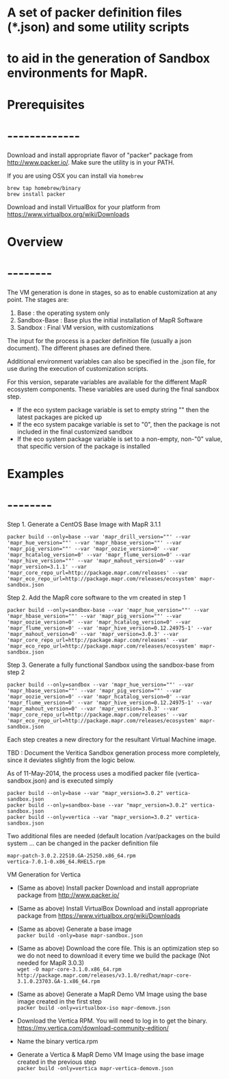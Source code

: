 # A set of packer definition files (*.json) and some utility scripts
# to aid in the generation of Sandbox environments for MapR.
#

#	Prerequisites 
#	-------------

Download and install appropriate flavor of "packer" package 
from http://www.packer.io/.   Make sure the utility is in your PATH.

If you are using OSX you can install via `homebrew`

    brew tap homebrew/binary
    brew install packer

Download and install VirtualBox for your platform from  
https://www.virtualbox.org/wiki/Downloads


#	Overview
#	--------

The VM generation is done in stages, so as to enable customization
at any point.   The stages are:

  1. Base : the operating system only
  2. Sandbox-Base : Base plus the initial installation of MapR Software
  3. Sandbox : Final VM version, with customizations

The input for the process is a packer definition file (usually a
json document).  The different phases are defined there.

Additional environment variables can also be specified in the .json 
file, for use during the execution of customization scripts.

For this version, separate variables are available for the different
MapR ecosystem components.  These variables are used during the
final sandbox step.

  * If the eco system package variable is set to empty string "" 
    then the latest packages are picked up
  * If the eco system pacakge variable is set to "0",  then the package 
    is not included in the final customized sandbox
  * If the eco system package variable is set to a non-empty, 
    non-"0" value, that specific version of the package is installed


#	Examples
#	--------

Step 1. Generate a CentOS Base Image with MapR 3.1.1 
  
`packer build --only=base --var 'mapr_drill_version=""' --var 'mapr_hue_version=""' --var 'mapr_hbase_version=""' --var 'mapr_pig_version=""' --var 'mapr_oozie_version=0' --var 'mapr_hcatalog_version=0' --var 'mapr_flume_version=0' --var 'mapr_hive_version=""' --var 'mapr_mahout_version=0' --var 'mapr_version=3.1.1' --var 'mapr_core_repo_url=http://package.mapr.com/releases' --var 'mapr_eco_repo_url=http://package.mapr.com/releases/ecosystem' mapr-sandbox.json`

Step 2. Add the MapR core software to the vm created in step 1  
  
`packer build --only=sandbox-base --var 'mapr_hue_version=""' --var 'mapr_hbase_version=""' --var 'mapr_pig_version=""' --var 'mapr_oozie_version=0' --var 'mapr_hcatalog_version=0' --var 'mapr_flume_version=0' --var 'mapr_hive_version=0.12.24975-1' --var 'mapr_mahout_version=0' --var 'mapr_version=3.0.3' --var 'mapr_core_repo_url=http://package.mapr.com/releases' --var 'mapr_eco_repo_url=http://package.mapr.com/releases/ecosystem' mapr-sandbox.json`

Step 3. Generate a fully functional Sandbox using the sandbox-base from step 2  
  
`packer build --only=sandbox --var 'mapr_hue_version=""' --var 'mapr_hbase_version=""' --var 'mapr_pig_version=""' --var 'mapr_oozie_version=0' --var 'mapr_hcatalog_version=0' --var 'mapr_flume_version=0' --var 'mapr_hive_version=0.12.24975-1' --var 'mapr_mahout_version=0' --var 'mapr_version=3.0.3' --var 'mapr_core_repo_url=http://package.mapr.com/releases' --var 'mapr_eco_repo_url=http://package.mapr.com/releases/ecosystem' mapr-sandbox.json`


Each step creates a new directory for the resultant Virtual Machine
image.


TBD : Document the Veritica Sandbox generation process more completely, 
since it deviates slightly from the logic below.

As of 11-May-2014, the process uses a modified packer file 
(vertica-sandbox.json) and is executed simply  

    packer build --only=base --var "mapr_version=3.0.2" vertica-sandbox.json
    packer build --only=sandbox-base --var "mapr_version=3.0.2" vertica-sandbox.json
    packer build --only=vertica --var "mapr_version=3.0.2" vertica-sandbox.json

Two additional files are needed (default location /var/packages on
the build system ... can be changed in the packer definition file  

    mapr-patch-3.0.2.22510.GA-25250.x86_64.rpm
    vertica-7.0.1-0.x86_64.RHEL5.rpm
    

VM Generation for Vertica
* (Same as above) Install packer
  Download and install appropriate package from http://www.packer.io/

* (Same as above) Install VirtualBox
  Download and install appropriate package from https://www.virtualbox.org/wiki/Downloads
  
* (Same as above) Generate a base image  
  `packer build -only=base mapr-sandbox.json`

* (Same as above) Download the core file. This is an optimization step so we do not need
  to download it every time we build the package (Not needed for MapR 3.0.3)  
`wget -O mapr-core-3.1.0.x86_64.rpm http://package.mapr.com/releases/v3.1.0/redhat/mapr-core-3.1.0.23703.GA-1.x86_64.rpm`

* (Same as above) Generate a MapR Demo VM Image using the base image created in the first step  
  `packer build -only=virtualbox-iso mapr-demovm.json`



* Download the Vertica RPM. You will need to log in to get the binary.  
  https://my.vertica.com/download-community-edition/

* Name the binary vertica.rpm  

* Generate a Vertica & MapR Demo VM Image using the base image created in the previous step  
  `packer build -only=vertica mapr-vertica-demovm.json`

  
